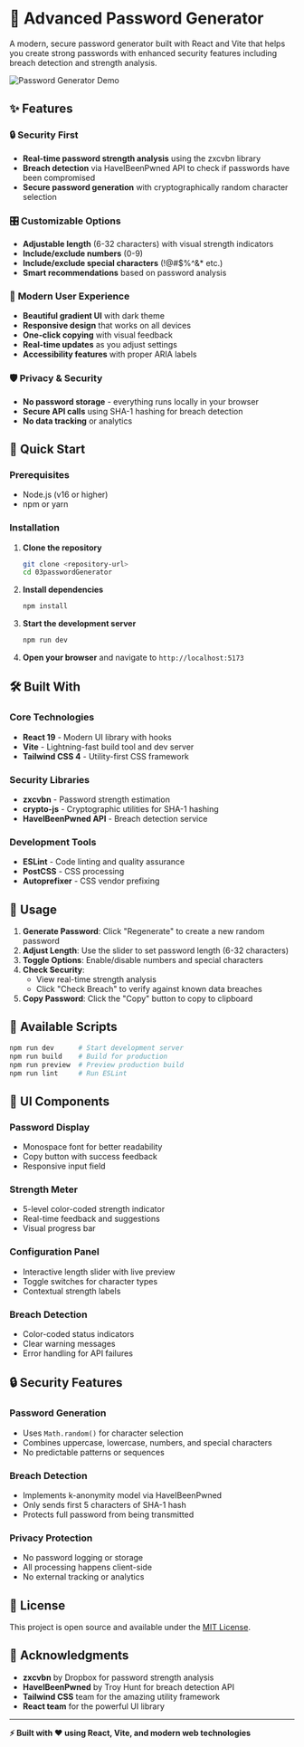# 🔐 Advanced Password Generator

A modern, secure password generator built with React and Vite that helps you create strong passwords with enhanced security features including breach detection and strength analysis.

![Password Generator Demo](https://via.placeholder.com/800x400/1e293b/ffffff?text=Password+Generator+Preview)

## ✨ Features

### 🔒 **Security First**

- **Real-time password strength analysis** using the zxcvbn library
- **Breach detection** via HaveIBeenPwned API to check if passwords have been compromised
- **Secure password generation** with cryptographically random character selection

### 🎛️ **Customizable Options**

- **Adjustable length** (6-32 characters) with visual strength indicators
- **Include/exclude numbers** (0-9)
- **Include/exclude special characters** (!@#$%^&\* etc.)
- **Smart recommendations** based on password analysis

### 💫 **Modern User Experience**

- **Beautiful gradient UI** with dark theme
- **Responsive design** that works on all devices
- **One-click copying** with visual feedback
- **Real-time updates** as you adjust settings
- **Accessibility features** with proper ARIA labels

### 🛡️ **Privacy & Security**

- **No password storage** - everything runs locally in your browser
- **Secure API calls** using SHA-1 hashing for breach detection
- **No data tracking** or analytics

## 🚀 Quick Start

### Prerequisites

- Node.js (v16 or higher)
- npm or yarn

### Installation

1. **Clone the repository**

   ```bash
   git clone <repository-url>
   cd 03passwordGenerator
   ```

2. **Install dependencies**

   ```bash
   npm install
   ```

3. **Start the development server**

   ```bash
   npm run dev
   ```

4. **Open your browser** and navigate to `http://localhost:5173`

## 🛠️ Built With

### Core Technologies

- **React 19** - Modern UI library with hooks
- **Vite** - Lightning-fast build tool and dev server
- **Tailwind CSS 4** - Utility-first CSS framework

### Security Libraries

- **zxcvbn** - Password strength estimation
- **crypto-js** - Cryptographic utilities for SHA-1 hashing
- **HaveIBeenPwned API** - Breach detection service

### Development Tools

- **ESLint** - Code linting and quality assurance
- **PostCSS** - CSS processing
- **Autoprefixer** - CSS vendor prefixing

## 📱 Usage

1. **Generate Password**: Click "Regenerate" to create a new random password
2. **Adjust Length**: Use the slider to set password length (6-32 characters)
3. **Toggle Options**: Enable/disable numbers and special characters
4. **Check Security**:
   - View real-time strength analysis
   - Click "Check Breach" to verify against known data breaches
5. **Copy Password**: Click the "Copy" button to copy to clipboard

## 🔧 Available Scripts

```bash
npm run dev      # Start development server
npm run build    # Build for production
npm run preview  # Preview production build
npm run lint     # Run ESLint
```

## 🎨 UI Components

### Password Display

- Monospace font for better readability
- Copy button with success feedback
- Responsive input field

### Strength Meter

- 5-level color-coded strength indicator
- Real-time feedback and suggestions
- Visual progress bar

### Configuration Panel

- Interactive length slider with live preview
- Toggle switches for character types
- Contextual strength labels

### Breach Detection

- Color-coded status indicators
- Clear warning messages
- Error handling for API failures

## 🔒 Security Features

### Password Generation

- Uses `Math.random()` for character selection
- Combines uppercase, lowercase, numbers, and special characters
- No predictable patterns or sequences

### Breach Detection

- Implements k-anonymity model via HaveIBeenPwned
- Only sends first 5 characters of SHA-1 hash
- Protects full password from being transmitted

### Privacy Protection

- No password logging or storage
- All processing happens client-side
- No external tracking or analytics

## 📄 License

This project is open source and available under the [MIT License](LICENSE).

## 🙏 Acknowledgments

- **zxcvbn** by Dropbox for password strength analysis
- **HaveIBeenPwned** by Troy Hunt for breach detection API
- **Tailwind CSS** team for the amazing utility framework
- **React team** for the powerful UI library

---

**⚡ Built with ❤️ using React, Vite, and modern web technologies**
